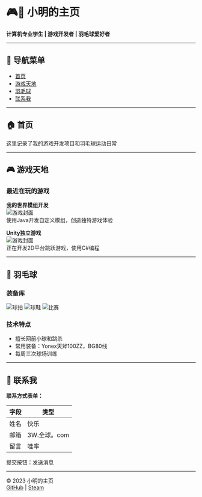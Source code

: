 # 🎮🏸 小明的主页

**计算机专业学生 | 游戏开发者 | 羽毛球爱好者**

---

## 📍 导航菜单
- [首页](#首页)
- [游戏天地](#游戏天地)
- [羽毛球](#羽毛球)
- [联系我](#联系我)

---

## 🏠 首页
这里记录了我的游戏开发项目和羽毛球运动日常

---

## 🎮 游戏天地

### 最近在玩的游戏

**我的世界模组开发**  
![游戏封面](https://via.placeholder.com/400x300)  
使用Java开发自定义模组，创造独特游戏体验

**Unity独立游戏**  
![游戏封面](https://via.placeholder.com/400x300)  
正在开发2D平台跳跃游戏，使用C#编程

---

## 🏸 羽毛球

### 装备库
![球拍](https://via.placeholder.com/400x300)
![球鞋](https://via.placeholder.com/400x300)
![比赛](https://via.placeholder.com/400x300)

### 技术特点
- 擅长网前小球和跳杀
- 常用装备：Yonex天斧100ZZ，BG80线
- 每周三次球场训练

---

## 📧 联系我

**联系方式表单：**

字段 | 类型
---|---
姓名 | 快乐
邮箱 | 3W.全球。com
留言 | 哇率

提交按钮：发送消息

---

© 2023 小明的主页  
[GitHub](#) | [Steam](#)
